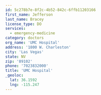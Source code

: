 ```yaml
---
id: 5c278b7e-8f2c-4b52-842c-6ffb11203166
first_name: Jefferson
last_name: Bracey
license_type: DO
services:
  - emergency-medicine
category: doctors
org_name: 'UMC Hospital'
address: '1800 W. Charleston'
city: 'Las Vegas'
state: NV
zip: '89102'
phone: '7023832000'
title: 'UMC Hospital'
_geoloc:
  lat: 36.1592
  lng: -115.247
---
```

